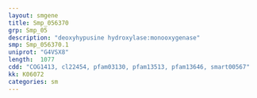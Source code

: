 ```yaml
---
layout: smgene
title: Smp_056370
grp: Smp_05
description: "deoxyhypusine hydroxylase:monooxygenase"
smp: Smp_056370.1
uniprot: "G4VSX8"
length:  1077
cdd: "COG1413, cl22454, pfam03130, pfam13513, pfam13646, smart00567"
kk: K06072
categories: sm
---
```

